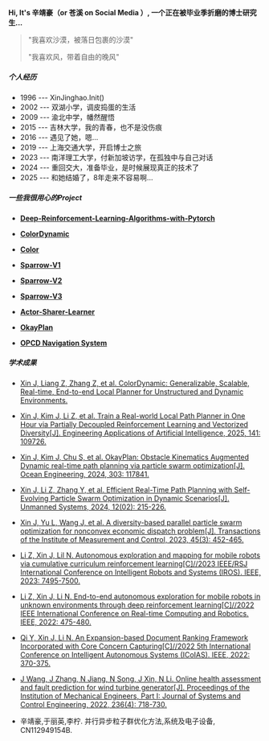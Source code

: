 **Hi, It's 辛靖豪（or 苍溪 on Social Media ）, 一个正在被毕业季折磨的博士研究生...**


> "我喜欢沙漠，被落日包裹的沙漠"
> 
> "我喜欢风，带着自由的晚风"

##### 个人经历

- 1996 --- XinJinghao.Init()
- 2002 --- 双湖小学，调皮捣蛋的生活
- 2009 --- 渝北中学，幡然醒悟
- 2015 --- 吉林大学，我的青春，也不是没伤痕
- 2016 --- 遇见了她，嗯...
- 2019 --- 上海交通大学，开启博士之旅
- 2023 --- 南洋理工大学，付新加坡访学，在孤独中与自己对话
- 2024 --- 重回交大，准备毕业，是时候展现真正的技术了
- 2025 --- 和她结婚了，8年走来不容易啊...

##### 一些我很用心的Project

- **[Deep-Reinforcement-Learning-Algorithms-with-Pytorch](https://github.com/XinJingHao/Deep-Reinforcement-Learning-Algorithms-with-Pytorch)**

- **[ColorDynamic](https://github.com/XinJingHao/ColorDynamic)**

- **[Color](https://github.com/XinJingHao/Color)**

- **[Sparrow-V1](https://github.com/XinJingHao/Sparrow-V1)**

- **[Sparrow-V2](https://github.com/XinJingHao/Sparrow-V2)**

- **[Sparrow-V3](https://github.com/XinJingHao/Sparrow-V3)**

- **[Actor-Sharer-Learner](https://github.com/XinJingHao/Actor-Sharer-Learner)**

- **[OkayPlan](https://github.com/XinJingHao/OkayPlan)**

- **[OPCD Navigation System](https://github.com/XinJingHao/OPCD-Navigation)**

##### 学术成果

- [Xin J, Liang Z, Zhang Z, et al. ColorDynamic: Generalizable, Scalable, Real-time, End-to-end Local Planner for Unstructured and Dynamic Environments.][10]

- [Xin J, Kim J, Li Z, et al. Train a Real-world Local Path Planner in One Hour via Partially Decoupled Reinforcement Learning and Vectorized Diversity[J]. Engineering Applications of Artificial Intelligence, 2025, 141: 109726.][1] 

- [Xin J, Kim J, Chu S, et al. OkayPlan: Obstacle Kinematics Augmented Dynamic real-time path planning via particle swarm optimization[J]. Ocean Engineering, 2024, 303: 117841.][2]

- [Xin J, Li Z, Zhang Y, et al. Efficient Real-Time Path Planning with Self-Evolving Particle Swarm Optimization in Dynamic Scenarios[J]. Unmanned Systems, 2024, 12(02): 215-226.][3]

- [Xin J, Yu L, Wang J, et al. A diversity-based parallel particle swarm optimization for nonconvex economic dispatch problem[J]. Transactions of the Institute of Measurement and Control, 2023, 45(3): 452-465.][4]

- [Li Z, Xin J, Lil N. Autonomous exploration and mapping for mobile robots via cumulative curriculum reinforcement learning[C]//2023 IEEE/RSJ International Conference on Intelligent Robots and Systems (IROS). IEEE, 2023: 7495-7500.][5]

- [Li Z, Xin J, Li N. End-to-end autonomous exploration for mobile robots in unknown environments through deep reinforcement learning[C]//2022 IEEE International Conference on Real-time Computing and Robotics. IEEE, 2022: 475-480.][6]

- [Qi Y, Xin J, Li N. An Expansion-based Document Ranking Framework Incorporated with Core Concern Capturing[C]//2022 5th International Conference on Intelligent Autonomous Systems (ICoIAS). IEEE, 2022: 370-375.][7]

- [J Wang, J Zhang, N Jiang, N Song, J Xin, N Li. Online health assessment and fault prediction for wind turbine generator[J]. Proceedings of the Institution of Mechanical Engineers, Part I: Journal of Systems and Control Engineering, 2022, 236(4): 718-730.][8]

- 辛靖豪,于丽英,李柠. 并行异步粒子群优化方法,系统及电子设备, CN112949154B.

<!--
- [掘金 AMA：我是前端娱乐圈的老人 & Facebook 实习生 -- 黄玄][19] · 2018
-->

[1]:https://www.sciencedirect.com/science/article/abs/pii/S0952197624018840

[2]:https://www.sciencedirect.com/science/article/abs/pii/S002980182401179X

[3]:https://www.worldscientific.com/doi/abs/10.1142/S230138502441005X

[4]:https://journals.sagepub.com/doi/10.1177/01423312221110999

[5]:https://ieeexplore.ieee.org/abstract/document/10342066

[6]:https://ieeexplore.ieee.org/document/9872253

[7]:https://ieeexplore.ieee.org/document/9931242

[8]:https://journals.sagepub.com/doi/10.1177/09596518211056165

[9]:https://www.douyin.com/user/self?modal_id=7136521899089104164&showTab=post

[10]:https://arxiv.org/abs/2502.19892
